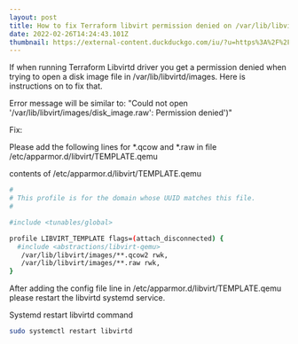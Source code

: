 ```yaml
---
layout: post
title: How to fix Terraform libvirt permission denied on /var/lib/libvirt/images
date: 2022-02-26T14:24:43.101Z
thumbnail: https://external-content.duckduckgo.com/iu/?u=https%3A%2F%2Fupload.wikimedia.org%2Fwikipedia%2Fcommons%2Fthumb%2F7%2F70%2FKvmbanner-logo2_1.png%2F225px-Kvmbanner-logo2_1.png&f=1&nofb=1
---
```

If when running Terraform Libvirtd driver you get a permission denied
when trying to open a disk image file in /var/lib/libvirtd/images. Here is 
instructions on to fix that.

Error message will be similar to: "Could not open '/var/lib/libvirt/images/disk_image.raw': Permission denied')"

Fix: 

Please add the following lines for *.qcow and *.raw in file /etc/apparmor.d/libvirt/TEMPLATE.qemu 

contents of /etc/apparmor.d/libvirt/TEMPLATE.qemu 
```bash
#
# This profile is for the domain whose UUID matches this file.
#

#include <tunables/global>

profile LIBVIRT_TEMPLATE flags=(attach_disconnected) {
  #include <abstractions/libvirt-qemu>
   /var/lib/libvirt/images/**.qcow2 rwk,
   /var/lib/libvirt/images/**.raw rwk,
}
```

After adding the config file line in /etc/apparmor.d/libvirt/TEMPLATE.qemu please
restart the libvirtd systemd service.

Systemd restart libvirtd command
```bash
sudo systemctl restart libvirtd
```